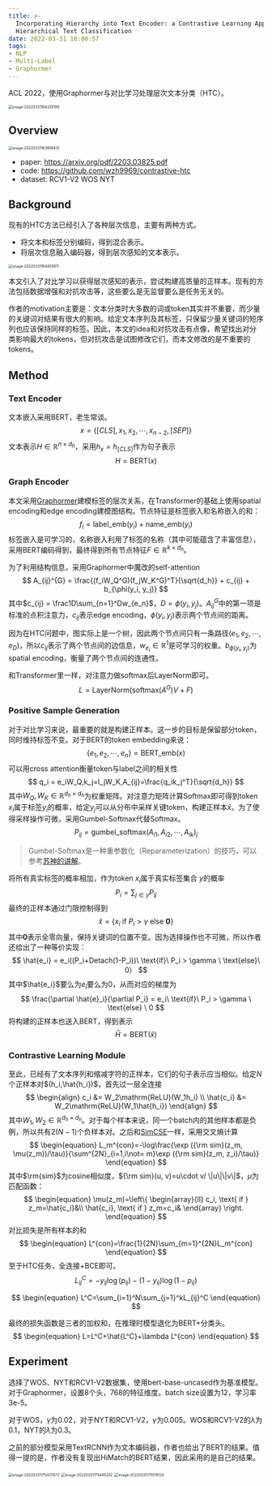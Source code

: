 ```yaml
---
title: >-
  Incorporating Hierarchy into Text Encoder: a Contrastive Learning Approach for
  Hierarchical Text Classification
date: 2022-03-31 16:00:57
tags:
- NLP
- Multi-Label
- Graphormer
---
```


ACL 2022，使用Graphormer与对比学习处理层次文本分类（HTC）。

<img src="Incorporating-Hierarchy-into-Text-Encoder-a-Contrastive-Learning-Approach-for-Hierarchical-Text-Classification/image-20220331164335199.png" alt="image-20220331164335199" style="zoom:50%;" />

<!--more-->

## Overview

<img src="Incorporating-Hierarchy-into-Text-Encoder-a-Contrastive-Learning-Approach-for-Hierarchical-Text-Classification/image-20220331163906431.png" alt="image-20220331163906431" style="zoom:50%;" />

- paper: <https://arxiv.org/pdf/2203.03825.pdf>
- code: <https://github.com/wzh9969/contrastive-htc>
- dataset: RCV1-V2 WOS NYT

## Background

现有的HTC方法已经引入了各种层次信息，主要有两种方式。

- 将文本和标签分别编码，得到混合表示。
- 将层次信息融入编码器，得到层次感知的文本表示。

<img src="Incorporating-Hierarchy-into-Text-Encoder-a-Contrastive-Learning-Approach-for-Hierarchical-Text-Classification/image-20220331164405911.png" alt="image-20220331164405911" style="zoom: 50%;" />

本文引入了对比学习以获得层次感知的表示，尝试构建高质量的正样本。现有的方法包括数据增强和对抗攻击等，这些要么是无监督要么是任务无关的。

作者的motivation主要是：文本分类时大多数的词或token其实并不重要，而少量的关键词对结果有很大的影响。给定文本序列及其标签，只保留少量关键词的短序列也应该保持同样的标签。因此，本文的idea和对抗攻击有点像，希望找出对分类影响最大的tokens，但对抗攻击是试图修改它们，而本文修改的是不重要的tokens。

## Method

### Text Encoder

文本嵌入采用BERT，老生常谈。
$$
x = \{[CLS], x_1, x_2, \cdots, x_{n-2}, [SEP]\}
$$
文本表示$H\in\mathbb{R}^{n\times d_h}$，采用$h_x=h_{[CLS]}$作为句子表示
$$
H = \mathrm{BERT}(x)
$$

### Graph Encoder

本文采用[Graphormer](https://entropy2333.github.io/2021/06/20/Do-Transformers-Really-Perform-Bad-for-Graph-Representation)建模标签的层次关系，在Transformer的基础上使用spatial encoding和edge encoding建模图结构。节点特征是标签嵌入和名称嵌入的和：
$$
f_i = \mathrm{label\_emb}(y_i) + \mathrm{name\_emb}(y_i)
$$
标签嵌入是可学习的，名称嵌入利用了标签的名称（其中可能蕴含了丰富信息），采用BERT编码得到，最终得到所有节点特征$F\in\mathbb{R}^{k\times d_h}$。

为了利用结构信息，采用Graphormer中魔改的self-attention
$$
A_{ij}^{G} = \frac{(f_iW_Q^G)(f_jW_K^G)^T}{\sqrt{d_h}} + c_{ij} + b_{\phi(y_i, y_j)}
$$
其中$c_{ij} = \frac1D\sum_{n=1}^Dw_{e_n}$，$D=\phi(y_i,y_j)$。$A_{ij}^G$中的第一项是标准的点积注意力，$c_{ij}$表示edge encoding，$\phi(y_i,y_j)$表示两个节点间的距离。

因为在HTC问题中，图实际上是一个树，因此两个节点间只有一条路径$(e_1, e_2, \cdots, e_D)$，所以$c_{ij}$表示了两个节点间的边信息，$w_{e_i}\in\mathbb{R}^1$是可学习的权重。$b_{\phi(y_i, y_j)}$为spatial encoding，衡量了两个节点间的连通性。

和Transformer里一样，对注意力做softmax后LayerNorm即可。
$$
L = \mathrm{LayerNorm}(\mathrm{softmax}(A^G)V+F)
$$

### Positive Sample Generation

对于对比学习来说，最重要的就是构建正样本。这一步的目标是保留部分token，同时维持标签不变。对于BERT的token embedding来说：
$$
\{e_1,e_2,\cdots,e_n\} = \mathrm{BERT\_emb}(x)
$$
可以用cross attention衡量token与label之间的相关性
$$
q_i = e_iW_Q,k_j=l_jW_K,A_{ij}=\frac{q_ik_j^T}{\sqrt{d_h}}
$$
其中$W_Q, W_K\in\mathbb{R}^{d_h\times d_h}$为权重矩阵。对注意力矩阵计算Softmax即可得到token $x_i$属于标签$y_i$的概率，给定$y_j$可以从分布中采样关键token，构建正样本$\hat{x}$。为了使得采样操作可微，采用Gumbel-Softmax代替Softmax。
$$
P_{ij} = \mathrm{gumbel\_softmax}(A_{i1},A_{i2},\cdots,A_{ik})_j
$$

> Gumbel-Softmax是一种重参数化（Reparameterization）的技巧，可以参考[苏神的讲解](https://kexue.fm/archives/6705)。

将所有真实标签的概率相加，作为token $x_i$属于真实标签集合 $y$的概率
$$
P_i = \sum_{j\in y}P_{ij}
$$
最终的正样本通过门限控制得到
$$
\hat{x} = \{x_i\ \text{if}\ P_i > \gamma\ \text{else}\ \mathbf{0}\}
$$
其中$\mathbf{0}$表示全零向量，保持关键词的位置不变。因为选择操作也不可微，所以作者还给出了一种等价实现：
$$
\hat{e_i} = e_i((P_i+Detach(1-P_i))\ \text{if}\ P_i > \gamma \ \text{else}\ 0）
$$
其中$\hat{e_i}$要么为$e_i$要么为0，从而对应的梯度为
$$
\frac{\partial \hat{e}_i}{\partial P_i} = e_i\ \text{if}\ P_i > \gamma \ \text{else} \ 0
$$
将构建的正样本也送入BERT，得到表示
$$
\hat{H} = \mathrm{BERT}(\hat{x})
$$

### Contrastive Learning Module

至此，已经有了文本序列和缩减字符的正样本，它们的句子表示应当相似。给定$N$个正样本对$(h_i,\hat{h_i})$，首先过一层全连接
$$
\begin{align}
	c_i &= W_2\mathrm{ReLU}(W_1h_i) \\
	\hat{c_i} &= W_2\mathrm{ReLU}(W_1\hat{h_i})
\end{align}
$$
其中$W_1, W_2\in\mathbb{R}^{d_h\times d_h}$。对于每个样本来说，同一个batch内的其他样本都是负例，所以共有$2(N-1)$个负样本对。之后和[SimCSE](https://entropy2333.github.io/2021/07/06/SimCSE-Simple-Contrastive-Learning-of-Sentence-Embeddings/)一样，采用交叉熵计算
$$
\begin{equation}
    L_m^{con}=-\log\frac{\exp ({\rm sim}(z_m, \mu(z_m))/\tau)}{\sum^{2N}_{i=1,i\not= m}\exp ({\rm sim}(z_m, z_i)/\tau)}
\end{equation}
$$
其中$\rm{sim}$为cosine相似度，${\rm sim}(u, v)=u\cdot v/ \|u\|\|v\|$，$\mu$为匹配函数：
$$
\begin{equation}
    \mu(z_m)=\left\{ \begin{array}{ll}
         c_i, \text{ if } z_m=\hat{c_i}&\\
         \hat{c_i}, \text{ if } z_m=c_i&
    \end{array}
    \right.
\end{equation}
$$
对比损失是所有样本的和
$$
\begin{equation}
    L^{con}=\frac{1}{2N}\sum_{m=1}^{2N}L_m^{con}
\end{equation}
$$
至于HTC任务，全连接+BCE即可。
$$
\begin{equation}
L_{ij}^C=-y_{ij}\log(p_{ij})-(1-y_{ij})\log(1-p_{ij})
\end{equation}
$$

$$
\begin{equation}
    L^C=\sum_{i=1}^N\sum_{j=1}^kL_{ij}^C
\end{equation}
$$

最终的损失函数是三者的加权和，在推理时模型退化为BERT+分类头。
$$
\begin{equation}
    L=L^C+\hat{L^C}+\lambda L^{con}
\end{equation}
$$

## Experiment

选择了WOS、NYT和RCV1-V2数据集，使用bert-base-uncased作为基准模型。对于Graphormer，设置8个头，768的特征维度。batch size设置为12，学习率3e-5。

对于WOS，$\gamma$为0.02，对于NYT和RCV1-V2，$\gamma$为0.005。WOS和RCV1-V2的$\lambda$为0.1，NYT的$\lambda$为0.3。

之前的部分模型采用TextRCNN作为文本编码器，作者也给出了BERT的结果。值得一提的是，作者没有复现出HiMatch的BERT结果，因此采用的是自己的结果。

<img src="Incorporating-Hierarchy-into-Text-Encoder-a-Contrastive-Learning-Approach-for-Hierarchical-Text-Classification/image-20220331175437473.png" alt="image-20220331175437473" style="zoom:50%;" />

<img src="Incorporating-Hierarchy-into-Text-Encoder-a-Contrastive-Learning-Approach-for-Hierarchical-Text-Classification/image-20220331175445242.png" alt="image-20220331175445242" style="zoom:50%;" />

<img src="Incorporating-Hierarchy-into-Text-Encoder-a-Contrastive-Learning-Approach-for-Hierarchical-Text-Classification/image-20220331175519133.png" alt="image-20220331175519133" style="zoom:50%;" />



